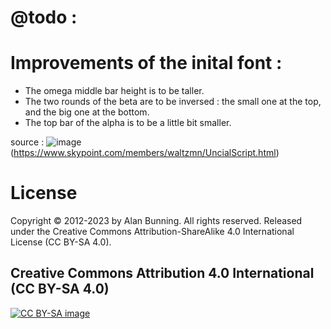 # @todo : 

# Improvements of the inital font :

- The omega middle bar height is to be taller.  
- The two rounds of the beta are to be inversed : the small one at the top, and the big one at the bottom.
- The top bar of the alpha is to be a little bit smaller.

source : 
![image](https://github.com/user-attachments/assets/a26d06ca-b371-48d1-ad40-5f2f0b4f8483)
(https://www.skypoint.com/members/waltzmn/UncialScript.html)

# License
Copyright © 2012-2023 by Alan Bunning. All rights reserved. Released under the Creative Commons Attribution-ShareAlike 4.0 International License (CC BY-SA 4.0).

## Creative Commons Attribution 4.0 International (CC BY-SA 4.0)

[![CC BY-SA image](https://licensebuttons.net/l/by-sa/4.0/88x31.png)](http://creativecommons.org/licenses/by-sa/4.0/)



